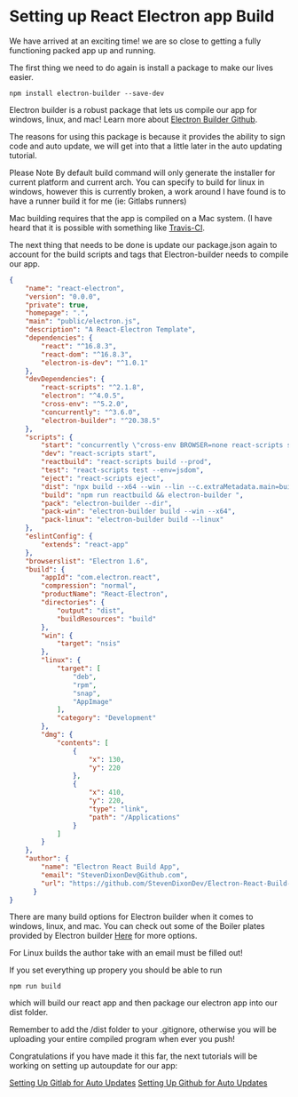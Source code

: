 # Setting up React Electron app Build

We have arrived at an exciting time! we are so close to getting a fully functioning packed app up and running.

The first thing we need to do again is install a package to make our lives easier.

```
npm install electron-builder --save-dev

```

Electron builder is a robust package that lets us compile our app for windows, linux, and mac! Learn more about [Electron Builder Github](https://github.com/electron-userland/electron-builder).

The reasons for using this package is because it provides the ability to sign code and auto update, we will get into that a little later in the auto updating tutorial.

Please Note By default build command will only generate the installer for current platform and current arch.
You can specify to build for linux in windows, however this is currently broken, a work around I have found is to have a runner build it for me (ie: Gitlabs runners)

Mac building requires that the app is compiled on a Mac system. (I have heard that it is possible with something like [Travis-CI](https://travis-ci.org/).

The next thing that needs to be done is update our package.json again to account for the build scripts and tags that Electron-builder needs to compile our app.

```json
{
    "name": "react-electron",
    "version": "0.0.0",
    "private": true,
    "homepage": ".",
    "main": "public/electron.js",
    "description": "A React-Electron Template",
    "dependencies": {
        "react": "^16.8.3",
        "react-dom": "^16.8.3",
        "electron-is-dev": "^1.0.1"
    },
    "devDependencies": {
        "react-scripts": "^2.1.8",
        "electron": "^4.0.5",
        "cross-env": "^5.2.0",
        "concurrently": "^3.6.0",
        "electron-builder": "^20.38.5"
    },
    "scripts": {
        "start": "concurrently \"cross-env BROWSER=none react-scripts start\" \"wait-on http://localhost:3000 && electron .\"",
        "dev": "react-scripts start",
        "reactbuild": "react-scripts build --prod",
        "test": "react-scripts test --env=jsdom",
        "eject": "react-scripts eject",
        "dist": "npx build --x64 --win --lin --c.extraMetadata.main=build/electron.js -p always",
        "build": "npm run reactbuild && electron-builder ",
        "pack": "electron-builder --dir",
        "pack-win": "electron-builder build --win --x64",
        "pack-linux": "electron-builder build --linux"
    },
    "eslintConfig": {
        "extends": "react-app"
    },
    "browserslist": "Electron 1.6",
    "build": {
        "appId": "com.electron.react",
        "compression": "normal",
        "productName": "React-Electron",
        "directories": {
            "output": "dist",
            "buildResources": "build"
        },
        "win": {
            "target": "nsis"
        },
        "linux": {
            "target": [
                "deb",
                "rpm",
                "snap",
                "AppImage"
            ],
            "category": "Development"
        },
        "dmg": {
            "contents": [
                {
                    "x": 130,
                    "y": 220
                },
                {
                    "x": 410,
                    "y": 220,
                    "type": "link",
                    "path": "/Applications"
                }
            ]
        }
    },
    "author": {
        "name": "Electron React Build App",
        "email": "StevenDixonDev@Github.com",
        "url": "https://github.com/StevenDixonDev/Electron-React-Build-Guide"
      }
}
```


There are many build options for Electron builder when it comes to windows, linux, and mac. You can check out some of the Boiler plates provided by Electron builder [Here](https://www.electron.build/#boilerplates) for more options.

For Linux builds the author take with an email must be filled out!

If you set everything up propery you should be able to run 

```
npm run build

```

which will build our react app and then package our electron app into our dist folder. 

Remember to add the /dist folder to your .gitignore, otherwise you will be uploading your entire compiled program when ever you push!

Congratulations if you have made it this far, the next tutorials will be working on setting up autoupdate for our app: 

[Setting Up Gitlab for Auto Updates](../%234A_SettingUpGitlab)
[Setting Up Github for Auto Updates](../%234B_SettingUpGithub)


